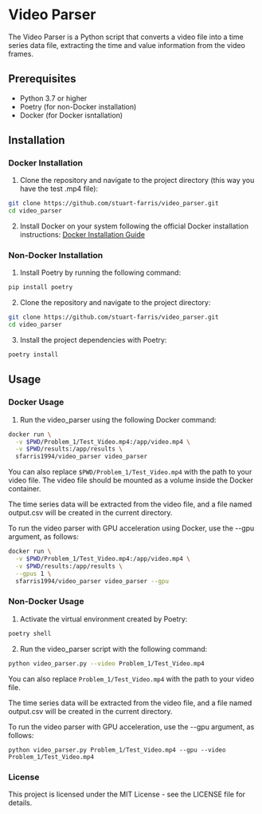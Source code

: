 # Video Parser

The Video Parser is a Python script that converts a video file into a time series data file, extracting the time and value information from the video frames.

## Prerequisites

- Python 3.7 or higher
- Poetry (for non-Docker installation)
- Docker (for Docker isntallation)

## Installation

### Docker Installation
1. Clone the repository and navigate to the project directory (this way you have the test .mp4 file):
  ```bash
  git clone https://github.com/stuart-farris/video_parser.git
  cd video_parser
  ```

2. Install Docker on your system following the official Docker installation instructions: [Docker Installation Guide](https://docs.docker.com/get-docker/)

### Non-Docker Installation

1. Install Poetry by running the following command:

  ```bash
  pip install poetry
  ```

2. Clone the repository and navigate to the project directory:
  ```bash
  git clone https://github.com/stuart-farris/video_parser.git
  cd video_parser
  ```

3. Install the project dependencies with Poetry:
  ```bash
  poetry install
  ```

## Usage

### Docker Usage
1. Run the video_parser using the following Docker command:
  ```bash
  docker run \
    -v $PWD/Problem_1/Test_Video.mp4:/app/video.mp4 \
    -v $PWD/results:/app/results \
    sfarris1994/video_parser video_parser
  ```

You can also replace ```$PWD/Problem_1/Test_Video.mp4``` with the path to your video file. The video file should be mounted as a volume inside the Docker container.

The time series data will be extracted from the video file, and a file named output.csv will be created in the current directory.

To run the video parser with GPU acceleration using Docker, use the --gpu argument, as follows:
  ```bash
  docker run \
    -v $PWD/Problem_1/Test_Video.mp4:/app/video.mp4 \
    -v $PWD/results:/app/results \
    --gpus 1 \
    sfarris1994/video_parser video_parser --gpu
  ```
### Non-Docker Usage
1. Activate the virtual environment created by Poetry:
  ```bash
  poetry shell
  ```
2. Run the video_parser script with the following command:
  ```bash
  python video_parser.py --video Problem_1/Test_Video.mp4
  ```

You can also replace ```Problem_1/Test_Video.mp4``` with the path to your video file.

The time series data will be extracted from the video file, and a file named output.csv will be created in the current directory.

To run the video parser with GPU acceleration, use the --gpu argument, as follows:
```
python video_parser.py Problem_1/Test_Video.mp4 --gpu --video Problem_1/Test_Video.mp4
```

### License
This project is licensed under the MIT License - see the LICENSE file for details.

